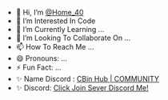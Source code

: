 - 👋 Hi, I’m [@Home_40](https://discord.gg/bRbQuQYc)
- 👀 I’m Interested In Code
- 🌱 I’m Currently Learning ...
- 💞️ I’m Looking To Collaborate On ...
- 📫 How To Reach Me ...
- 😄 Pronouns: ...
- ⚡ Fun Fact: ...
- ✨ Name Discord : [CBin Hub | COMMUNITY](https://discord.gg/bRbQuQYc)
- ✨ Discord: [Click Join Sever Discord Me!](https://discord.gg/bRbQuQYc)
